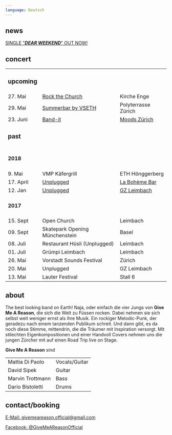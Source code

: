 ```yaml
---
language: Deutsch
---
```

## news
[SINGLE "***DEAR WEEKEND***" OUT NOW!](https://blm.lnk.to/DearWeekend)
## concert

|         |           |             |
| ------- | --------- | ----------- |
| <h3>upcoming</h3> | | |
| 27. Mai  | [Rock the Church](https://www.kirche-enge.ch/content/e1742/e10527/)| Kirche Enge |
| 29. Mai  | [Summerbar by VSETH](https://www.facebook.com/summerbarzuerich/)                                                                                      | Polyterrasse Zürich                                                                        |
| 23. Juni | [Band-it](https://www.band-it.ch/bands-on-stage/bandportraits/bandportrait/?user_bandit_pi2%5BshowUid%5D=1481&cHash=f2ba297933339ae47876ef5c6b7caa0e) | [Moods Zürich](https://www.moods.club/de/infos-anreise-und-einlass/anreise-einlassregeln/) |
| <h3>past</h3> | | |
| <h4>2018</h4> | | |
| 9. Mai   | VMP Käfergrill                                                                                                                                        | ETH Hönggerberg                                                                            |
| 17. April | [Unplugged](https://www.facebook.com/events/165998394058620/) | [La Bohème Bar](http://www.laboheme.bar/) |
| 12. Jan | [Unplugged](https://www.facebook.com/events/575930452750798/?active_tab=about) |  [GZ Leimbach](http://www.gz-zh.ch/gz-leimbach/gz-leimbach/) |
| <h4> 2017 </h4>|                                |             |
| 15. Sept | Open Church                    | Leimbach    |
| 09. Sept | Skatepark Opening Münchenstein | Basel       |
| 08. Juli | Restaurant Hüsli (Unplugged)   | Leimbach    |
| 01. Juli | Grümpi Leimbach                | Leimbach    |
| 26. Mai  | Vorstadt Sounds Festival       | Zürich      |
| 20. Mai  | Unplugged                      | GZ Leimbach |
| 13. Mai  | Lauter Festival                | Stall 6     |


## about

The best looking band on Earth! Naja, oder einfach die vier Jungs von **Give Me
A Reason**, die sich die Welt zu Füssen rocken. Dabei nehmen sie sich selbst
weit weniger ernst als ihre Musik. Ein rockiger Melodic-Punk, der geradezu nach
einem tanzenden Publikum schreit. Und dann gibt, es da noch diese Stimme,
mittendrin, die die Träumer mit Inspiration versorgt. Mit stilechten
Eigenkompositionen und einer Handvoll Covers nehmen uns die jungen Zürcher mit
auf einen Road Trip live on Stage.

**Give Me A Reason** sind

|                  |                |
| ---------------- |----------------|
| Mattia Di Paolo  | Vocals/Guitar |
| David Sipek      | Guitar |
| Marvin Trottmann | Bass |
| Dario Bistoletti | Drums |

## contact/booking

[E-Mail: givemeareason.official@gmail.com](mailto:givemeareason.official@gmail.com)

[Facebook: @GiveMeAReasonOfficial](https://www.facebook.com/GiveMeAReasonOfficial)
